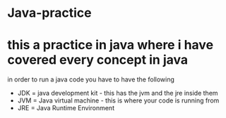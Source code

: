 # Java-practice
# this a practice in java where i have covered every concept in java
in order to run a java code you have to have the following
* JDK = java development kit - this has the jvm and the jre inside them
* JVM = Java virtual machine - this is where your code is running from
* JRE = Java Runtime Environment 

